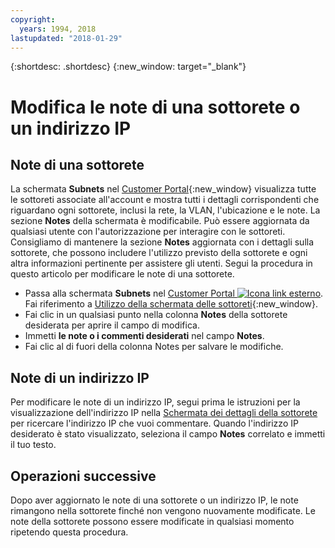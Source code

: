 ```yaml
---
copyright:
  years: 1994, 2018
lastupdated: "2018-01-29"
---
```

{:shortdesc: .shortdesc}
{:new_window: target="_blank"}

# Modifica le note di una sottorete o un indirizzo IP

## Note di una sottorete
La schermata **Subnets** nel [Customer Portal](https://control.softlayer.com/){:new_window} visualizza tutte le sottoreti associate all'account e mostra tutti i dettagli corrispondenti che riguardano ogni sottorete, inclusi la rete, la VLAN, l'ubicazione e le note. La sezione **Notes** della schermata è modificabile. Può essere aggiornata da qualsiasi utente con l'autorizzazione per interagire con le sottoreti. Consigliamo di mantenere la sezione **Notes** aggiornata con i dettagli sulla sottorete, che possono includere l'utilizzo previsto della sottorete e ogni altra informazioni pertinente per assistere gli utenti. Segui la procedura in questo articolo per modificare le note di una sottorete.

* Passa alla schermata **Subnets** nel [Customer Portal ![Icona link esterno](../../icons/launch-glyph.svg "Icona link esterno")](https://control.softlayer.com/). Fai riferimento a [Utilizzo della schermata delle sottoreti](subnets-screen.html){:new_window}.
* Fai clic in un qualsiasi punto nella colonna **Notes** della sottorete desiderata per aprire il campo di modifica.
* Immetti **le note o i commenti desiderati** nel campo **Notes**.
* Fai clic al di fuori della colonna Notes per salvare le modifiche.

## Note di un indirizzo IP

Per modificare le note di un indirizzo IP, segui prima le istruzioni per la visualizzazione dell'indirizzo IP nella [Schermata dei dettagli della sottorete](filter-ip.html#filter-ip-addresses-on-the-subnet-details-screen) per ricercare l'indirizzo IP che vuoi commentare. Quando l'indirizzo IP desiderato è stato visualizzato, seleziona il campo **Notes** correlato e immetti il tuo testo.

## Operazioni successive 

Dopo aver aggiornato le note di una sottorete o un indirizzo IP, le note rimangono nella sottorete finché non vengono nuovamente modificate. Le note della sottorete possono essere modificate in qualsiasi momento ripetendo questa procedura.
